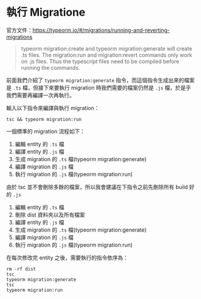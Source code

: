 # 執行 Migratione

官方文件：https://typeorm.io/#/migrations/running-and-reverting-migrations

> typeorm migration:create and typeorm migration:generate will create .ts files. The migration:run and migration:revert commands only work on .js files. Thus the typescript files need to be compiled before running the commands.

前面我們介紹了 `typeorm migration:generate` 指令，而這個指令生成出來的檔案是 `.ts` 檔，但接下來要執行 migration 時我們需要的檔案仍然是 `.js` 檔，於是乎我們需要再編譯一次再執行。

輸入以下指令來編譯與執行 migration：

```
tsc && typeorm migration:run
```

一個標準的 migration 流程如下：

1. 編輯 entity 的 `.ts` 檔
2. 編譯 entity 的 `.js` 檔
3. 生成 migration 的 `.ts` 檔(typeorm migration:generate)
4. 編譯 migration 的 `.js` 檔
5. 執行 migration 的 `.js` 檔(typeorm migration:run)

由於 tsc 並不會刪除多餘的檔案，所以我會建議在下指令之前先刪除所有 build 好的 `.js`

1. 編輯 entity 的 `.ts` 檔
2. 刪除 dist 資料夾以及所有檔案
3. 編譯 entity 的 `.js` 檔
4. 生成 migration 的 `.ts` 檔(typeorm migration:generate)
5. 編譯 migration 的 `.js` 檔
6. 執行 migration 的 `.js` 檔(typeorm migration:run)

在每次修改完 entity 之後，需要執行的指令依序為：

```
rm -rf dist
tsc
typeorm migration:generate
tsc
typeorm migration:run
```